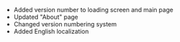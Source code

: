 - Added version number to loading screen and main page
- Updated "About" page
- Changed version numbering system
- Added English localization